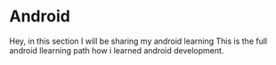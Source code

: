 # Android
Hey, in this section I will be sharing my android learning 
This  is the full android llearning path how i learned android development.
